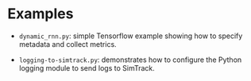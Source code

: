 # Examples

* `dynamic_rnn.py`: simple Tensorflow example showing how to specify metadata and collect metrics.

* `logging-to-simtrack.py`: demonstrates how to configure the Python logging module to send logs to SimTrack.

